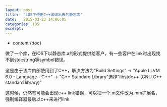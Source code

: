```yaml
---
layout: post
title:  "iOS下使用C++编译出来的静态库"
date:   2015-03-23 14:06:05
categories: iOS
excerpt: 
---
```


* content
{:toc}

做了一个库，在iOS下以静态库.a的形式提供给客户，有一些客户在link时出现找不到std::string等symbol错误。

这是由于该库内部使用到了C++，解决方法为“Build Settings” -> "Apple LLVM 6.0 - Language - C++" -> "C++ Standard Library"选择"libstdc++ (GNU C++ standard library)"

这时候，仍然有可能会出现c++ link错误，可以把一个.m文件改为.mm扩展名，强制编译器最后以c++来进行link